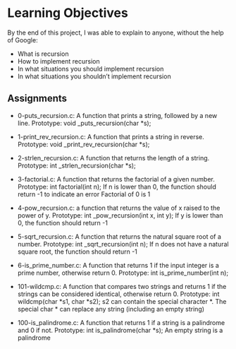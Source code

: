 # Learning Objectives

By the end of this project, I was able to explain to anyone, without the help of Google:

- What is recursion
- How to implement recursion
- In what situations you should implement recursion
- In what situations you shouldn’t implement recursion

## Assignments

- 0-puts_recursion.c:
A function that prints a string, followed by a new line.
Prototype: void _puts_recursion(char *s);
 
- 1-print_rev_recursion.c:
A function that prints a string in reverse.
Prototype: void _print_rev_recursion(char *s);
- 2-strlen_recursion.c: 
A function that returns the length of a string.
Prototype: int _strlen_recursion(char *s);

- 3-factorial.c:
A function that returns the factorial of a given number.
Prototype: int factorial(int n);
If n is lower than 0, the function should return -1 to indicate an error
Factorial of 0 is 1

- 4-pow_recursion.c:
 a function that returns the value of x raised to the power of y.
Prototype: int _pow_recursion(int x, int y);
If y is lower than 0, the function should return -1
 
- 5-sqrt_recursion.c: 
A function that returns the natural square root of a number.
Prototype: int _sqrt_recursion(int n);
If n does not have a natural square root, the function should return -1

- 6-is_prime_number.c:
 A function that returns 1 if the input integer is a prime number, otherwise return 0.
Prototype: int is_prime_number(int n);

- 101-wildcmp.c:
 A function that compares two strings and returns 1 if the strings can be considered identical, otherwise return 0.
Prototype: int wildcmp(char *s1, char *s2);
s2 can contain the special character *.
The special char * can replace any string (including an empty string)

- 100-is_palindrome.c:
A function that returns 1 if a string is a palindrome and 0 if not.
Prototype: int is_palindrome(char *s);
An empty string is a palindrome
